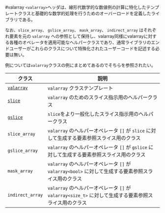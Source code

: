 #valarray
`<valarray>`ヘッダは、線形代数学的な数値例の計算に特化したテンプレートクラスと基礎的な数学的処理を行うためのオーバーロードを定義したライブラリである。

なお、`slice_array`、 `gslice_array`、 `mask_array`、 `indirect_array` はそれぞれ要素を元の `valarray` への参照として保持し、valarray同様にvalarrayに対する各種のオペレータを適用可能なヘルパークラスであり、通常ライブラリのエンドユーザーがこれらのクラスについて特殊化されたユーザーコードを記述する必要は無い。

例については`valarray`クラスの例にまとめてあるのでそちらを参照されたい。


| クラス                               | 説明                          |
|--------------------------------------|-------------------------------|
| [`valarray`](./valarray/valarray.md) | `valarray` クラステンプレート |
| [`slice`](./valarray/slice.md)       | `valarray` のためのスライス指示用のヘルパークラス |
| [`gslice`](./valarray/gslice.md)     | `slice`をより一般化したスライス指示用のヘルパークラス |
| `slice_array`                        | `valarray` のヘルパーオペレータ `[]` が `slice` に対して生成する要素参照スライス用のクラス |
| `gslice_array`                       | `valarray` のヘルパーオペレータ `[]` が `gslice` に対して生成する要素参照スライス用のクラス |
| `mask_array`                         | `valarray` のヘルパーオペレータ `[]` が `valarray<bool>` に対して生成する要素参照スライス用のクラス |
| `indirect_array`                     | `valarray` のヘルパーオペレータ `[]` が `valarray<size_t>` に対して生成する要素参照スライス用のクラス |




